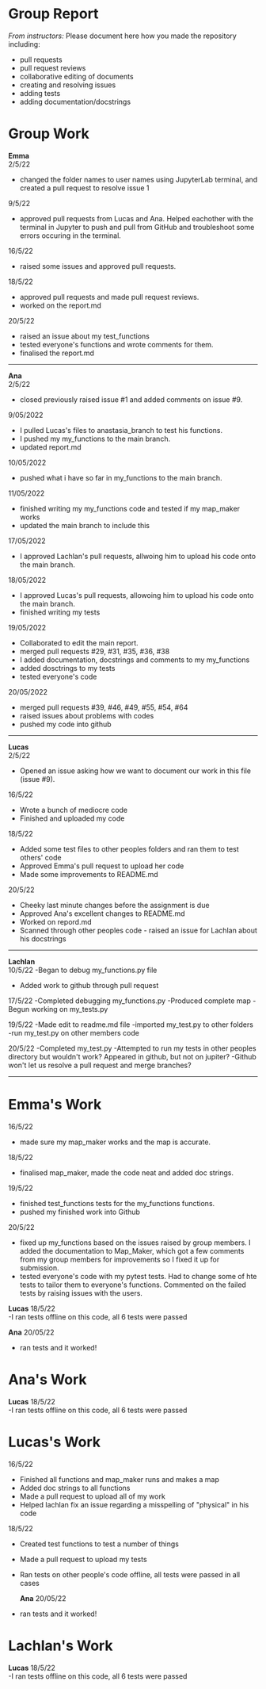 # Group Report

*From instructors:* Please document here how you made the repository including:

- pull requests
- pull request reviews
- collaborative editing of documents
- creating and resolving issues
- adding tests
- adding documentation/docstrings

# Group Work

**Emma**  
2/5/22
- changed the folder names to user names using JupyterLab terminal, and created a pull request to resolve issue 1

9/5/22
- approved pull requests from Lucas and Ana. Helped eachother with the terminal in Jupyter to push and pull from GitHub and troubleshoot some errors occuring in the terminal.

16/5/22
- raised some issues and approved pull requests. 

18/5/22
- approved pull requests and made pull request reviews.
- worked on the report.md

20/5/22
- raised an issue about my test_functions
- tested everyone's functions and wrote comments for them.
- finalised the report.md

---

**Ana**  
2/5/22
- closed previously raised issue #1 and added comments on issue #9.

9/05/2022
- I pulled Lucas's files to anastasia_branch to test his functions.
- I pushed my my_functions to the main branch.
- updated report.md

10/05/2022
- pushed what i have so far in my_functions to the main branch.

11/05/2022
- finished writing my my_functions code and tested if my map_maker works
- updated the main branch to include this 

17/05/2022
- I approved Lachlan's pull requests, allwoing him to upload his code onto the main branch.

18/05/2022
- I approved Lucas's pull requests, allowoing him to upload his code onto the main branch.
- finished writing my tests 

19/05/2022

- Collaborated to edit the main report.
- merged pull requests #29, #31, #35, #36, #38
- I added documentation, docstrings and comments to my my_functions 
- added dosctrings to my tests 
- tested everyone's code 

20/05/2022 
- merged pull requests #39, #46, #49, #55, #54, #64
- raised issues about problems with codes
- pushed my code into github 
---

**Lucas**  
2/5/22  
- Opened an issue asking how we want to document our work in this file (issue #9).  

16/5/22  
- Wrote a bunch of mediocre code
- Finished and uploaded my code


18/5/22
- Added some test files to other peoples folders and ran them to test others' code
- Approved Emma's pull request to upload her code
- Made some improvements to README.md 

20/5/22  
- Cheeky last minute changes before the assignment is due
- Approved Ana's excellent changes to README.md
- Worked on repord.md
- Scanned through other peoples code - raised an issue for Lachlan about his docstrings

---

**Lachlan**  
10/5/22
-Began to debug my_functions.py file
- Added work to github through pull request

17/5/22
-Completed debugging my_functions.py
-Produced complete map
-Begun working on my_tests.py

19/5/22
-Made edit to readme.md file
-imported my_test.py to other folders
-run my_test.py on other members code

20/5/22
-Completed my_test.py
-Attempted to run my tests in other peoples directory but wouldn't work? Appeared in github, but not on jupiter?
-Github won't let us resolve a pull request and merge branches?

---

 # Emma's Work
 16/5/22
 - made sure my map_maker works and the map is accurate. 

 18/5/22
 - finalised map_maker, made the code neat and added doc strings.

19/5/22
 - finished test_functions tests for the my_functions functions.
 - pushed my finished work into Github

20/5/22
- fixed up my_functions based on the issues raised by group members. I added the documentation to Map_Maker, which got a few comments from my group members for improvements so I fixed it up for submission.
- tested everyone's code with my pytest tests. Had to change some of hte tests to tailor them to everyone's functions. Commented on the failed tests by raising issues with the users. 
 
 **Lucas**
 18/5/22  
 -I ran tests offline on this code, all 6 tests were passed  
 
  **Ana**
 20/05/22
 - ran tests and it worked!
 
 # Ana's Work
 
  **Lucas**
 18/5/22  
 -I ran tests offline on this code, all 6 tests were passed  
 
 # Lucas's Work
 16/5/22  
 - Finished all functions and map_maker runs and makes a map  
 - Added doc strings to all functions  
 - Made a pull request to upload all of my work
 - Helped lachlan fix an issue regarding a misspelling of "physical" in his code  

18/5/22
- Created test functions to test a number of things
- Made a pull request to upload my tests
- Ran tests on other people's code offline, all tests were passed in all cases

  **Ana**
 20/05/22
 - ran tests and it worked!
 
 # Lachlan's Work
 
 
  **Lucas**
 18/5/22  
 -I ran tests offline on this code, all 6 tests were passed  
